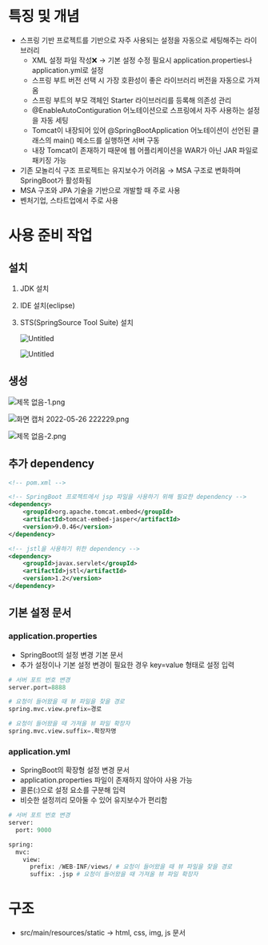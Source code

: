 # 특징 및 개념

- 스프링 기반 프로젝트를 기반으로 자주 사용되는 설정을 자동으로 세팅해주는 라이브러리
    - XML 설정 파일 작성❌ → 기본 설정 수정 필요시 application.properties나 application.yml로 설정
    - 스프링 부트 버전 선택 시 가장 호환성이 좋은 라이브러리 버전을 자동으로 가져옴
    - 스프링 부트의 부모 객체인 Starter 라이브러리를 등록해 의존성 관리
    - @EnableAutoContiguration 어노테이션으로 스프링에서 자주 사용하는 설정을 자동 세팅
    - Tomcat이 내장되어 있어 @SpringBootApplication 어노테이션이 선언된 클래스의 main() 메소드를 실행하면 서버 구동
    - 내장 Tomcat이 존재하기 때문에 웹 어플리케이션을 WAR가 아닌 JAR 파일로 패키징 가능
- 기존 모놀리식 구조 프로젝트는 유지보수가 어려움 → MSA 구조로 변화하며 SpringBoot가 활성화됨
- MSA 구조와 JPA 기술을 기반으로 개발할 때 주로 사용
- 벤처기업, 스타트업에서 주로 사용

# 사용 준비 작업

## 설치

1. JDK 설치
2. IDE 설치(eclipse)
3. STS(SpringSource Tool Suite) 설치
    
    ![Untitled](https://s3-us-west-2.amazonaws.com/secure.notion-static.com/f401e5d5-6455-4caf-9bea-5bdba1ff0a0d/Untitled.png)
    
    ![Untitled](https://s3-us-west-2.amazonaws.com/secure.notion-static.com/e8d826cc-bd48-40dd-b3b8-8b35626e1d17/Untitled.png)
    

## 생성

![제목 없음-1.png](https://s3-us-west-2.amazonaws.com/secure.notion-static.com/60e6df72-82f0-44d5-8829-180361e1fdac/제목_없음-1.png)

![화면 캡처 2022-05-26 222229.png](https://s3-us-west-2.amazonaws.com/secure.notion-static.com/9fc4295b-533c-444d-a795-de5f49b9b210/화면_캡처_2022-05-26_222229.png)

![제목 없음-2.png](https://s3-us-west-2.amazonaws.com/secure.notion-static.com/4e1d9584-6c59-4252-b3bb-6976fd5f9237/제목_없음-2.png)

## 추가 dependency

```xml
<!-- pom.xml -->

<!-- SpringBoot 프로젝트에서 jsp 파일을 사용하기 위해 필요한 dependency -->
<dependency>
	<groupId>org.apache.tomcat.embed</groupId>
	<artifactId>tomcat-embed-jasper</artifactId>
	<version>9.0.46</version>
</dependency>

<!-- jstl을 사용하기 위한 dependency -->
<dependency>
	<groupId>javax.servlet</groupId>
	<artifactId>jstl</artifactId>
	<version>1.2</version>
</dependency>
```

## 기본 설정 문서

### application.properties

- SpringBoot의 설정 변경 기본 문서
- 추가 설정이나 기본 설정 변경이 필요한 경우 key=value 형태로 설정 입력

```python
# 서버 포트 번호 변경
server.port=8888

# 요청이 들어왔을 때 뷰 파일을 찾을 경로
spring.mvc.view.prefix=경로

# 요청이 들어왔을 때 가져올 뷰 파일 확장자
spring.mvc.view.suffix=.확장자명
```

### application.yml

- SpringBoot의 확장형 설정 변경 문서
- application.properties 파일이 존재하지 않아야 사용 가능
- 콜론(:)으로 설정 요소를 구분해 입력
- 비슷한 설정끼리 모아둘 수 있어 유지보수가 편리함

```python
# 서버 포트 번호 변경
server:
  port: 9000

spring:
  mvc:
    view:
      prefix: /WEB-INF/views/ # 요청이 들어왔을 때 뷰 파일을 찾을 경로
      suffix: .jsp # 요청이 들어왔을 때 가져올 뷰 파일 확장자
```

# 구조

- src/main/resources/static → html, css, img, js 문서